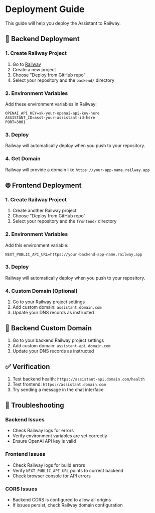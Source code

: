 # Deployment Guide

This guide will help you deploy the Assistant to Railway.

## 🚀 Backend Deployment

### 1. Create Railway Project
1. Go to [Railway](https://railway.app)
2. Create a new project
3. Choose "Deploy from GitHub repo"
4. Select your repository and the `backend/` directory

### 2. Environment Variables
Add these environment variables in Railway:
```
OPENAI_API_KEY=sk-your-openai-api-key-here
ASSISTANT_ID=asst-your-assistant-id-here
PORT=3001
```

### 3. Deploy
Railway will automatically deploy when you push to your repository.

### 4. Get Domain
Railway will provide a domain like `https://your-app-name.railway.app`

## 🌐 Frontend Deployment

### 1. Create Railway Project
1. Create another Railway project
2. Choose "Deploy from GitHub repo"
3. Select your repository and the `frontend/` directory

### 2. Environment Variables
Add this environment variable:
```
NEXT_PUBLIC_API_URL=https://your-backend-app-name.railway.app
```

### 3. Deploy
Railway will automatically deploy when you push to your repository.

### 4. Custom Domain (Optional)
1. Go to your Railway project settings
2. Add custom domain: `assistant.domain.com`
3. Update your DNS records as instructed

## 🔧 Backend Custom Domain

1. Go to your backend Railway project settings
2. Add custom domain: `assistant-api.domain.com`
3. Update your DNS records as instructed

## ✅ Verification

1. Test backend health: `https://assistant-api.domain.com/health`
2. Test frontend: `https://assistant.domain.com`
3. Try sending a message in the chat interface

## 🐛 Troubleshooting

### Backend Issues
- Check Railway logs for errors
- Verify environment variables are set correctly
- Ensure OpenAI API key is valid

### Frontend Issues
- Check Railway logs for build errors
- Verify `NEXT_PUBLIC_API_URL` points to correct backend
- Check browser console for API errors

### CORS Issues
- Backend CORS is configured to allow all origins
- If issues persist, check Railway domain configuration 